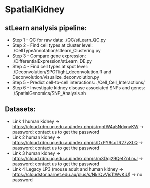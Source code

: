 # SpatialKidney

## stLearn analysis pipeline:

- Step 1 - QC for raw data: ./QC/stLearn_QC.py
- Step 2 - Find cell types at cluster level: ./CellTypeAnnotation/stlearn_Clustering.py
- Step 3 - Compare gene expression: ./DifferentialExpression/stLearn_DE.py
- Step 4 - Find cell types at spot level: ./Deconvolution/SPOTlight_deconvolution.R and Deconvolution/visualize_deconvolution.py
- Step 5 - Predict cell-to-cell interactions: ./Cell_Cell_Interactions/
- Step 6 - Investigate kidney disease associated SNPs and genes: ./SpatialGenomics/SNP_Analysis.sh  


## Datasets:

- Link 1 human kidney  -> https://cloud.rdm.uq.edu.au/index.php/s/rqnfW4a5NdxqyKW -> password: contact us to get the password 
- Link 2  human kidney  -> https://cloud.rdm.uq.edu.au/index.php/s/DxPY9sxTR27yXLQ -> password: contact us to get the password 
- Link 3  human kidney  -> https://cloud.rdm.uq.edu.au/index.php/s/m3Dgj29QetZpLmJ -> password: contact us to get the password 
- Link 4  Legacy LP3 (mouse adult and human kidney -> https://cloudstor.aarnet.edu.au/plus/s/NkrQvVjsTtWvKiU) -> no password
